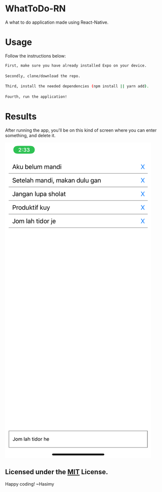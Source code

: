 # WhatToDo-RN
A what to do application made using React-Native.

# Usage

Follow the instructions below:

```sh
First, make sure you have already installed Expo on your device.

Secondly, clone/download the repo.

Third, install the needed dependencies (npm install || yarn add).

Fourth, run the application!

```

# Results
After running the app, you'll be on this kind of screen where you can enter something, and delete it.

![todos](docs/screenshot.png)

## Licensed under the [MIT](https://raw.githubusercontent.com/hasimy-as/WhatToDo-RN/master/LICENSE) License.

Happy coding!
~Hasimy



